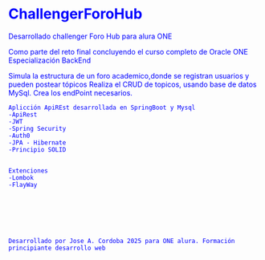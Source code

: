 <span style="color:blue"> 

# ChallengerForoHub
 Desarrollado challenger Foro Hub para alura ONE

 Como parte del reto final concluyendo el curso completo de Oracle ONE Especialización BackEnd

 Simula la estructura de un foro academico,donde se registran usuarios y pueden postear tópicos
 Realiza el CRUD de topicos, usando base de datos MySql. Crea los endPoint necesarios.
 
    Aplicción ApiREst desarrollada en SpringBoot y Mysql
    -ApiRest
    -JWT 
    -Spring Security
    -Auth0
    -JPA - Hibernate
    -Principio SOLID
    
    
    Extenciones
    -Lombok
    -FlayWay
    

    




    Desarrollado por Jose A. Cordoba 2025 para ONE alura. Formación principiante desarrollo web
</span>
